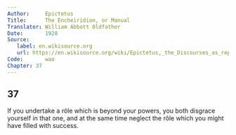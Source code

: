 ```yaml
---
Author:     Epictetus  
Title:      The Encheiridion, or Manual  
Translator: William Abbott Oldfather  
Date:       1928  
Source: 
   label: en.wikisource.org
   url: https://en.wikisource.org/wiki/Epictetus,_the_Discourses_as_reported_by_Arrian,_the_Manual,_and_Fragments/Manual 
Code:       wao  
Chapter: 37
---
```

##  37

If you undertake a rôle which is beyond your powers, you both disgrace yourself
in that one, and at the same time neglect the rôle which you might have filled
with success.


